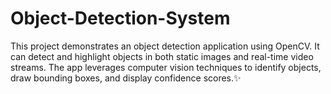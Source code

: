 # Object-Detection-System
This project demonstrates an object detection application using OpenCV. It can detect and highlight objects in both static images and real-time video streams. The app leverages computer vision techniques to identify objects, draw bounding boxes, and display confidence scores.✨
